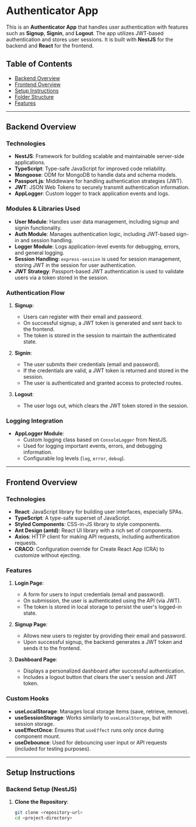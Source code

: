 # Authenticator App

This is an **Authenticator App** that handles user authentication with features such as **Signup**, **Signin**, and **Logout**. The app utilizes JWT-based authentication and stores user sessions. It is built with **NestJS** for the backend and **React** for the frontend.

## Table of Contents
- [Backend Overview](#backend-overview)
- [Frontend Overview](#frontend-overview)
- [Setup Instructions](#setup-instructions)
- [Folder Structure](#folder-structure)
- [Features](#features)

---

## Backend Overview

### **Technologies**
- **NestJS**: Framework for building scalable and maintainable server-side applications.
- **TypeScript**: Type-safe JavaScript for improved code reliability.
- **Mongoose**: ODM for MongoDB to handle data and schema models.
- **Passport.js**: Middleware for handling authentication strategies (JWT).
- **JWT**: JSON Web Tokens to securely transmit authentication information.
- **AppLogger**: Custom logger to track application events and logs.

### **Modules & Libraries Used**
- **User Module**: Handles user data management, including signup and signin functionality.
- **Auth Module**: Manages authentication logic, including JWT-based sign-in and session handling.
- **Logger Module**: Logs application-level events for debugging, errors, and general logging.
- **Session Handling**: `express-session` is used for session management, storing JWT in the session for user authentication.
- **JWT Strategy**: Passport-based JWT authentication is used to validate users via a token stored in the session.

### **Authentication Flow**
1. **Signup**:
   - Users can register with their email and password.
   - On successful signup, a JWT token is generated and sent back to the frontend.
   - The token is stored in the session to maintain the authenticated state.
   
2. **Signin**:
   - The user submits their credentials (email and password).
   - If the credentials are valid, a JWT token is returned and stored in the session.
   - The user is authenticated and granted access to protected routes.

3. **Logout**:
   - The user logs out, which clears the JWT token stored in the session.

### **Logging Integration**
- **AppLogger Module**:
  - Custom logging class based on `ConsoleLogger` from NestJS.
  - Used for logging important events, errors, and debugging information.
  - Configurable log levels (`log`, `error`, `debug`).

---

## Frontend Overview

### **Technologies**
- **React**: JavaScript library for building user interfaces, especially SPAs.
- **TypeScript**: A type-safe superset of JavaScript.
- **Styled Components**: CSS-in-JS library to style components.
- **Ant Design (antd)**: React UI library with a rich set of components.
- **Axios**: HTTP client for making API requests, including authentication requests.
- **CRACO**: Configuration override for Create React App (CRA) to customize without ejecting.

### **Features**
1. **Login Page**:
   - A form for users to input credentials (email and password).
   - On submission, the user is authenticated using the API (via JWT).
   - The token is stored in local storage to persist the user's logged-in state.

2. **Signup Page**:
   - Allows new users to register by providing their email and password.
   - Upon successful signup, the backend generates a JWT token and sends it to the frontend.

3. **Dashboard Page**:
   - Displays a personalized dashboard after successful authentication.
   - Includes a logout button that clears the user's session and JWT token.

### **Custom Hooks**
- **useLocalStorage**: Manages local storage items (save, retrieve, remove).
- **useSessionStorage**: Works similarly to `useLocalStorage`, but with session storage.
- **useEffectOnce**: Ensures that `useEffect` runs only once during component mount.
- **useDebounce**: Used for debouncing user input or API requests (included for testing purposes).

---

## Setup Instructions

### **Backend Setup (NestJS)**

1. **Clone the Repository**:
   ```bash
   git clone <repository-url>
   cd <project-directory>
